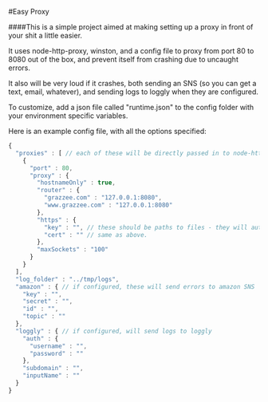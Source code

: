 #Easy Proxy

####This is a simple project aimed at making setting up a proxy in front of your shit a little easier.

It uses node-http-proxy, winston, and a config file to proxy from port 80 to 8080 out of the box, and prevent itself from crashing due to uncaught errors.

It also will be very loud if it crashes, both sending an SNS (so you can get a text, email, whatever), and sending logs to loggly when they are configured.

To customize, add a json file called "runtime.json" to the config folder with your environment specific variables.

Here is an example config file, with all the options specified:

```javascript
{
  "proxies" : [ // each of these will be directly passed in to node-http-proxy. Refer to the documentation [here](https://github.com/nodejitsu/node-http-proxy).
    {
      "port" : 80,
      "proxy" : {
        "hostnameOnly" : true,
        "router" : {
          "grazzee.com" : "127.0.0.1:8080",
          "www.grazzee.com" : "127.0.0.1:8080"
        },
        "https" : {
          "key" : "", // these should be paths to files - they will automatically be loaded at runtime
          "cert" : "" // same as above.
        },
        "maxSockets" : "100"
      }
    }
  ],
  "log_folder" : "../tmp/logs",
  "amazon" : { // if configured, these will send errors to amazon SNS
    "key" : "",
    "secret" : "",
    "id" : "",
    "topic" : ""
  },
  "loggly" : { // if configured, will send logs to loggly
    "auth" : {
      "username" : "",
      "password" : ""
    },
    "subdomain" : "",
    "inputName" : ""
  }  
}
````